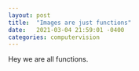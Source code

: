```yaml
---
layout: post
title:  "Images are just functions"
date:   2021-03-04 21:59:01 -0400
categories: computervision
---
```

Hey we are all functions.

